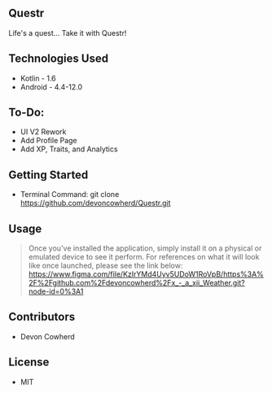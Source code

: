 Questr
-

Life's a quest... Take it with Questr!

Technologies Used
-

- Kotlin - 1.6
- Android - 4.4-12.0

To-Do:
-

- UI V2 Rework
- Add Profile Page
- Add XP, Traits, and Analytics

Getting Started
-

- Terminal Command: git clone https://github.com/devoncowherd/Questr.git

Usage
-

> Once you've installed the application, simply install it on a physical or emulated device to see it perform. For references on what it will look like
> once launched, please see the link below:
> https://www.figma.com/file/KzIrYMd4Uyv5UDoW1RoVpB/https%3A%2F%2Fgithub.com%2Fdevoncowherd%2Fx_-_a_xii_Weather.git?node-id=0%3A1

Contributors
-

- Devon Cowherd


License
-

- MIT
